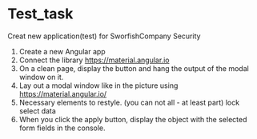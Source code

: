 # Test_task

Creat new application(test) for SworfishCompany Security

1. Create a new Angular app
2. Connect the library https://material.angular.io
3. On a clean page, display the button and hang the output of the modal window on it.
4. Lay out a modal window like in the picture using https://material.angular.io/
5. Necessary elements to restyle. (you can not all - at least part)
   lock select data
6. When you click the apply button, display the object with the selected form fields in the console.
